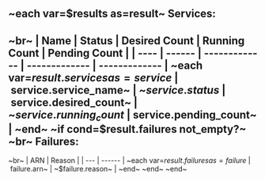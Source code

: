 ~each var=$results as=result~
Services:
---------
~br~
| Name | Status | Desired Count | Running Count | Pending Count |
| ---- | ------ | ------------- | ------------- | ------------- |
~each var=$result.services as=service~
| ~$service.service_name~ | ~$service.status~ | ~$service.desired_count~ | ~$service.running_count~ | ~$service.pending_count~ |
~end~
~if cond=$result.failures not_empty?~
~br~
Failures:
--------
~br~
| ARN | Reason |
| --- | ------ |
~each var=$result.failures as=failure~
| ~$failure.arn~ | ~$failure.reason~ |
~end~
~end~
~end~
